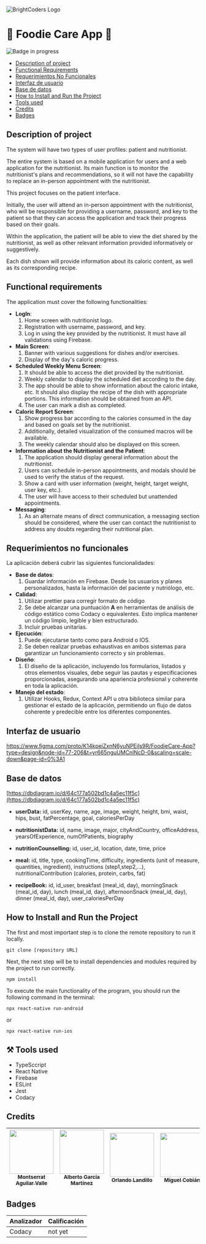 
![BrightCoders Logo](img/logo.png)

# 🍎 Foodie Care App 🍎

![Badge in progress](https://img.shields.io/badge/STATUS-IN%20PROGRESS-green)

* [Description of project](#description-of-project)
* [Functional Requirements](#functional-requirements)
* [Requerimientos No Funcionales](#requerimientos-no-funcionales)
* [Interfaz de usuario](#interfaz-de-usuario)
* [Base de datos](#base-de-datos)
* [How to Install and Run the Project](#how-to-Install-and-Run-the-Project.)
* [Tools used](#tools-used)
* [Credits](#credits)
* [Badges](#badges)

## Description of project
The system will have two types of user profiles: patient and nutritionist.

The entire system is based on a mobile application for users and a web application for the nutritionist. Its main function is to monitor the nutritionist's plans and recommendations, so it will not have the capability to replace an in-person appointment with the nutritionist.

This project focuses on the patient interface.

Initially, the user will attend an in-person appointment with the nutritionist, who will be responsible for providing a username, password, and key to the patient so that they can access the application and track their progress based on their goals.

Within the application, the patient will be able to view the diet shared by the nutritionist, as well as other relevant information provided informatively or suggestively.

Each dish shown will provide information about its caloric content, as well as its corresponding recipe.

## Functional requirements

The application must cover the following functionalities:

- **LogIn**:
	1. Home screen with nutritionist logo.
	2. Registration with username, password, and key.
	3. Log in using the key provided by the nutritionist. It must have all validations using Firebase.
- **Main Screen**:
	1. Banner with various suggestions for dishes and/or exercises.
	2. Display of the day's caloric progress.
- **Scheduled Weekly Menu Screen**:
	1. It should be able to access the diet provided by the nutritionist.
	2. Weekly calendar to display the scheduled diet according to the day.
	3. The app should be able to show information about the caloric intake, etc. It should also display the recipe of the dish with 	appropriate portions. This information should be obtained from an API.
	4. The user can mark a dish as completed.
- **Caloric Report Screen**:
	1. Show progress bar according to the calories consumed in the day and based on goals set by the nutritionist.
	2. Additionally, detailed visualization of the consumed macros will be available.
	3. The weekly calendar should also be displayed on this screen.
- **Information about the Nutritionist and the Patient**:
	1. The application should display general information about the nutritionist.
	2. Users can schedule in-person appointments, and modals should be used to verify the status of the request.
	3. Show a card with user information (weight, height, target weight, user key, etc.).
	4. The user will have access to their scheduled but unattended appointments.
- **Messaging**:
	1. As an alternate means of direct communication, a messaging section should be considered, where the user can contact the nutritionist to address any doubts regarding their nutritional plan.

## Requerimientos no funcionales
La aplicación deberá cubrir las siguientes funcionalidades:
- **Base de datos**:
	1. Guardar información en Firebase. Desde los usuarios y planes personalizados, hasta la información del paciente y nutriólogo, etc.
- **Calidad**:
	1. Utilizar prettier para corregir formato de código
	2. Se debe alcanzar una puntuación **A** en herramientas de análisis de código estático como Codacy o equivalentes. Esto implica mantener un código limpio, legible y bien estructurado.
	3. Incluir pruebas unitarias.
- **Ejecución**:
	1. Puede ejecutarse tanto como para Android o IOS.
	2. Se deben realizar pruebas exhaustivas en ambos sistemas para garantizar un funcionamiento correcto y sin problemas.
- **Diseño**:
	1. El diseño de la aplicación, incluyendo los formularios, listados y otros elementos visuales, debe seguir las pautas y especificaciones proporcionadas, asegurando una apariencia profesional y coherente en toda la aplicación.
- **Manejo del estado**:
	1. Utilizar Hooks, Redux, Context API u otra biblioteca similar para gestionar el estado de la aplicación, permitiendo un flujo de datos coherente y predecible entre los diferentes componentes.

## Interfaz de usuario
﻿https://www.figma.com/proto/K14kpeiZxnN6yuNPEiIs9R/FoodieCare-App?type=design&node-id=77-206&t=yr665nguUMCnlNcD-0&scaling=scale-down&page-id=0%3A1 
## Base de datos
[https://dbdiagram.io/d/64c177a502bd1c4a5ec11f5c](https://dbdiagram.io/d/64c177a502bd1c4a5ec11f5c) 
-   **userData:** id, userKey, name, age, image, weight, height, bmi, waist, hips, bust, fatPercentage, goal, caloriesPerDay
    
-   **nutritionistData:** id, name, image, major, cityAndCountry, officeAddress, yearsOfExperience, numOfPatients, biography
    
-   **nutritionCounselling:** id, user_id, location, date, time, price
    
-   **meal:** id, title, type, cookingTime, difficulty, ingredients (unit of measure, quantities, ingredient), instructions (step1,step2,...), nutritionalContribution (calories, protein, carbs, fat)
    
-   **recipeBook:** id, id_user, breakfast (meal_id, day), morningSnack (meal_id, day), lunch (meal_id, day), afternoonSnack (meal_id, day), dinner (meal_id, day), user_caloriesPerDay

## How to Install and Run the Project

The first and most important step is to clone the remote repository to run it locally.

```
git clone [repository URL]
```

Next, the next step will be to install dependencies and modules required by the project to run correctly.

```
npm install
```
To execute the main functionality of the program, you should run the following command in the terminal:

```
npx react-native run-android
```

or 

```
npx react-native run-ios
```

## ⚒️ Tools used
- TypeSccript
- React Native
- Firebase
- ESLint 
- Jest 
- Codacy

## Credits

| [<img src="https://avatars.githubusercontent.com/u/116055107?v=4" width=115><br><sub>Montserrat Aguilar Valle</sub>](https://github.com/montsegv-2) | [<img src="https://avatars.githubusercontent.com/u/47892591?v=4" width=115><br><sub>Alberto García Martínez</sub>](https://github.com/AlbertoG22) | [<img src="https://avatars.githubusercontent.com/u/44180680?v=4" width=115><br><sub>Orlando Landillo</sub>](https://github.com/landillo) | [<img src="https://avatars.githubusercontent.com/u/112898464?v=4" width=115><br><sub>Miguel Cobián</sub>](https://github.com/mcmmiguel)
| :---: | :---: | :---: | :---: |

## Badges

| Analizador | Calificación|
| ----- | ---- |
| Codacy | not yet |

